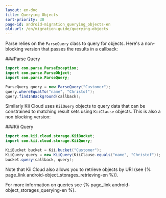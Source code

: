 ```yaml
---
layout: en-doc
title: Querying Objects
sort-priority: 30
page-id: android-migration_querying_objects-en
old-url: /en/migration-guide/querying-objects
---
```

Parse relies on the `ParseQuery` class to query for objects. Here's a non-blocking version that passes the results in a callback:

###Parse Query
```java
import com.parse.ParseException;
import com.parse.ParseObject;
import com.parse.ParseQuery;

ParseQuery query = new ParseQuery("Customer");
query.whereEqualTo("name", "Christof");
query.findInBackground(callback);
```

Similarly Kii Cloud uses `KiiQuery` objects to query data that can be constrained to matching result sets using `KiiClause` objects. This is also a non blocking version:

###Kii Query
```java
import com.kii.cloud.storage.KiiBucket;
import com.kii.cloud.storage.KiiQuery;

KiiBucket bucket = Kii.bucket("Customer");
KiiQuery query = new KiiQuery(KiiClause.equals("name", "Christof"));
bucket.query(callback, query);
```

Note that Kii Cloud also allows you to retrieve objects by URI (see {% page_link android-object_storages_retrieving-en %}).

For more information on queries see {% page_link android-object_storages_querying-en %}.
